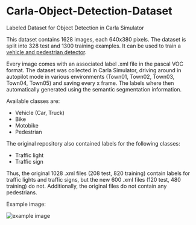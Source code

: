 # Carla-Object-Detection-Dataset
Labeled Dataset for Object Detection in Carla Simulator

This dataset contains 1628 images, each 640x380 pixels. The dataset is split into 328 test and 1300 training examples.  It can be used to train a [vehicle and pedestrian detector](https://github.com/tkortz/Tensorflow-Carla-Object-Detection).

Every image comes with an associated label .xml file in the pascal VOC format. The dataset was collected in Carla Simulator, driving around in autopilot mode in various environments (Town01, Town02, Town03, Town04, Town05) and saving every x frame. The labels where then automatically generated using the semantic segmentation information. 

Available classes are: 

* Vehicle (Car, Truck)
* Bike
* Motobike
* Pedestrian

The original repository also contained labels for the following classes:

* Traffic light
* Traffic sign

Thus, the original 1028 .xml files (208 test, 820 training) contain labels for traffic lights and traffic signs, but the new 600 .xml files (120 test, 480 training) do not.  Additionally, the original files do not contain any pedestrians.

Example image:

![example image](https://github.com/tkortz/Carla-Object-Detection-Dataset/blob/master/test/Town01_011940.png "Example Image from Dataset")

